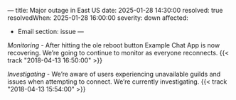 —
title: Major outage in East US
date: 2025-01-28 14:30:00
resolved: true
resolvedWhen: 2025-01-28 16:00:00
severity: down
affected:
  - Email
section: issue
—

*Monitoring* - After hitting the ole reboot button Example Chat App is now recovering. We’re going to continue to monitor as everyone reconnects. {{< track "2018-04-13 16:50:00" >}}

*Investigating* - We’re aware of users experiencing unavailable guilds and issues when attempting to connect. We’re currently investigating. {{< track "2018-04-13 15:54:00" >}}
